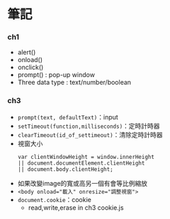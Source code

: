 # 筆記

### ch1
- alert()
- onload()
- onclick()
- prompt() : pop-up window
- Three data type : text/number/boolean

### ch3
- `prompt(text, defaultText)`：input
- `setTimeout(function,milliseconds)`：定時計時器
- `clearTimeout(id_of_settimeout)`：清除定時計時器
- 視窗大小
    ```
	var clientWindowHeight = window.innerHeight
	|| document.documentElement.clientHeight
	|| document.body.clientHeight;
    ```
- 如果改變image的寬或高另一個有會等比例縮放
- `<body onload="載入" onresize="調整視窗">`
- `document.cookie`：cookie
	- read,write,erase in ch3 cookie.js